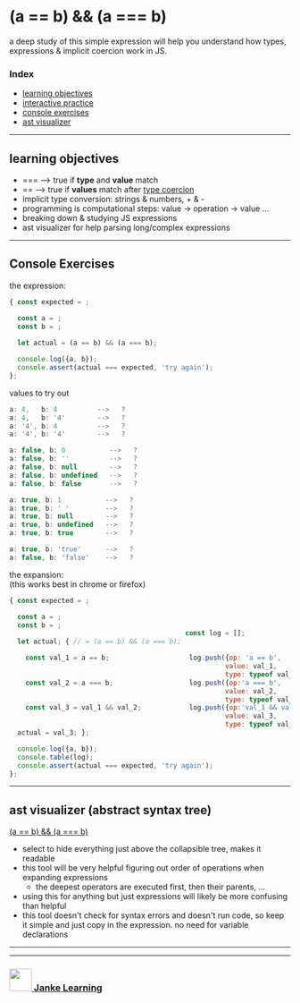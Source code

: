 # (a == b) && (a === b)

a deep study of this simple expression will help you understand how types, expressions & implicit coercion work in JS.

### Index
* [learning objectives](#learning-objectives)
* [interactive practice](https://janke-learning.github.io/equalities-coercion)
* [console exercises](#console-exercises)
* [ast visualizer](#ast-visualizer)

---

## learning objectives

* ===  -->  true if __type__ and __value__ match
* ==   -->  true if __values__ match after [type coercion](https://github.com/janke-learning/type-coercion)
* implicit type conversion: strings & numbers, + & -
* programming is computational steps: value -> operation -> value ...
* breaking down & studying JS expressions
* ast visualizer for help parsing long/complex expressions

---

## Console Exercises


the expression:
```js
{ const expected = ;

  const a = ;
  const b = ;                               
                                            
  let actual = (a == b) && (a === b); 

  console.log({a, b});
  console.assert(actual === expected, 'try again');
};
```
values to try out
```js
a: 4,   b: 4          -->   ?
a: 4,   b: '4'        -->   ?
a: '4', b: 4          -->   ?
a: '4', b: '4'        -->   ?

a: false, b: 0           -->   ?
a: false, b: ''          -->   ?
a: false, b: null        -->   ?
a: false, b: undefined   -->   ?
a: false, b: false       -->   ?

a: true, b: 1           -->   ?
a: true, b: ' '         -->   ?
a: true, b: null        -->   ?
a: true, b: undefined   -->   ?
a: true, b: true        -->   ?

a: true, b: 'true'      -->   ?
a: false, b: 'false'    -->   ?
```

the expansion:  
(this works best in chrome or firefox)
```js
{ const expected = ;

  const a = ;
  const b = ; 
                                            const log = [];               
  let actual; { // = (a == b) && (a === b);    

    const val_1 = a == b;                    log.push({op: 'a == b',
                                                      value: val_1,
                                                      type: typeof val_1});
    const val_2 = a === b;                   log.push({op:'a === b',
                                                      value: val_2,
                                                      type: typeof val_2});
    const val_3 = val_1 && val_2;            log.push({op:'val_1 && val_2',
                                                      value: val_3,
                                                      type: typeof val_3});
  actual = val_3; };

  console.log({a, b});
  console.table(log);
  console.assert(actual === expected, 'try again');
};
```
---

## ast visualizer (abstract syntax tree)

[(a == b) && (a === b)](https://astexplorer.net/#/gist/e22d33e10f7c29268d5074803e35ced5/b63bf508b027cb7be2a27e8c6e841e12eac2fad4) 

* select to hide everything just above the collapsible tree, makes it readable
* this tool will be very helpful figuring out order of operations when expanding expressions
    * the deepest operators are executed first, then their parents, ...
* using this for anything but just expressions will likely be more confusing than helpful
* this tool doesn't check for syntax errors and doesn't run code, so keep it simple and just copy in the expression. no need for variable declarations

___
___
### <a href="http://janke-learning.org" target="_blank"><img src="https://user-images.githubusercontent.com/18554853/50098409-22575780-021c-11e9-99e1-962787adaded.png" width="40" height="40"></img> Janke Learning</a>
